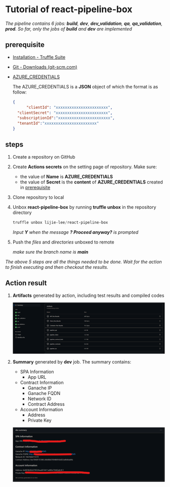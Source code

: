 # Tutorial of react-pipeline-box

_The pipeline contains 6 jobs: **build**, **dev**, **dev_validation**, **qa**, **qa_validation**, **prod**. So far, only the jobs of **build** and **dev** are implemented_

## prerequisite

- [Installation - Truffle Suite](https://trufflesuite.com/docs/truffle/how-to/install/)

- [Git - Downloads (git-scm.com)](https://git-scm.com/downloads)

- [AZURE_CREDENTIALS](https://learn.microsoft.com/en-us/azure/active-directory/develop/howto-create-service-principal-portal)

  The AZURE_CREDENTIALS is a **JSON** object of which the format is as follow:

  ```json
  {
    	"clientId": "xxxxxxxxxxxxxxxxxxxxxxx",
  	"clientSecret": "xxxxxxxxxxxxxxxxxxxxxxx",
  	"subscriptionId":"xxxxxxxxxxxxxxxxxxxxxxx",
  	"tenantId":"xxxxxxxxxxxxxxxxxxxxxxx"
  }
  ```

## steps

1. Create a repository on GitHub

2. Create **Actions secrets** on the setting page of repository. Make sure:

   - the value of  **Name** is **AZURE_CREDENTIALS**
   - the value of **Secret** is the **content** of **AZURE_CREDENTIALS** created in [prerequisite](#prerequisite)

3. Clone repository to local

4. Unbox **react-pipeline-box** by running **truffle unbox** in the repository directory

   ```powershell
   truffle unbox lijie-lee/react-pipeline-box
   ```

   _Input **Y** when the message **? Proceed anyway?**  is prompted_

5. Push the _files_ and _directories_ unboxed to remote

   _make sure the branch name is **main**_

_The above 5 steps are all the things needed to be done. Wait for the action to finish executing and then checkout the results._

## Action result

1. **Artifacts** generated by action, including test results and compiled codes

   ![image-20221106230909874](assets\image-20221106230909874.png)

2. **Summary** generated by **dev** job. The summary contains:

   - SPA Information
     - App URL 
   - Contract Information
     - Ganache IP
     - Ganache FQDN
     - Network ID
     - Contract Address
   - Account Information
     - Address
     - Private Key

   ![](assets\image-20221105230414675.png)